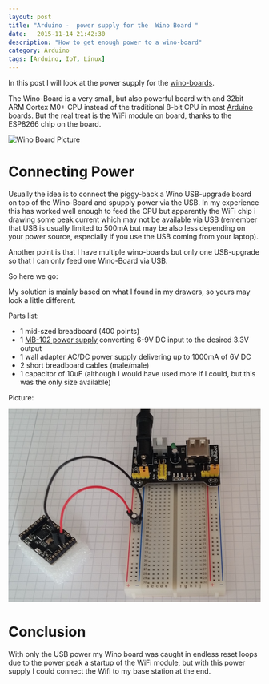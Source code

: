 ```yaml
---
layout: post
title: "Arduino -  power supply for the  Wino Board "
date:   2015-11-14 21:42:30
description: "How to get enough power to a wino-board"
category: Arduino
tags: [Arduino, IoT, Linux]
---
```


In this post I will look at the power supply for the 
[wino-boards](http://wino-board.com).

The Wino-Board is a very small, but also powerful board with and
32bit ARM Cortex M0+ CPU instead of the traditional 8-bit CPU in most
[Arduino](www.arduino.cc) boards. But the real treat is the WiFi
module on board, thanks to the ESP8266 chip on the board. 

![Wino Board Picture](http://wino-board.com/images/Wino_layout.PNG) 

# Connecting Power

Usually the idea is to connect the piggy-back a Wino USB-upgrade board on top of the Wino-Board and spupply 
power via the USB. In my experience this has worked well enough to feed the CPU but apparently the WiFi chip
i drawing some peak current which may not be available via USB (remember that USB is usually limited to 
500mA but may be also less depending on your power source, especially if you use the USB coming from your laptop).

Another point is that I have multiple wino-boards but only one USB-upgrade so that I can only feed one Wino-Board via USB.

So here we go: 

My solution is mainly based on what I found in my drawers, so yours may look a little different.

Parts list:

- 1 mid-szed breadboard (400 points)
- 1 [MB-102 power
supply](http://www.petervis.com/Raspberry_PI/Breadboard_Power_Supply/YwRobot_Breadboard_Power_Supply.html)
converting 6-9V DC input to the desired 3.3V output
- 1 wall adapter AC/DC power supply delivering up to 1000mA of 6V DC
- 2 short breadboard cables (male/male)
- 1 capacitor of 10uF (although I would have used more if I could, but this was the only size available) 

Picture: 

![Wino Power](/img/wino-power.jpg)

# Conclusion

With only the USB power my Wino board was caught in endless reset
loops due to the power peak a startup of the WiFi module, but with
this power supply I could connect the Wifi to my base station at
the end.



